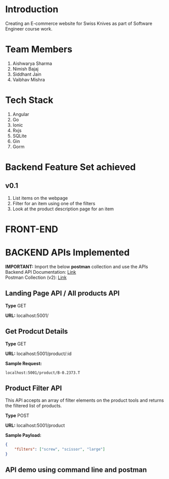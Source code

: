 # Introduction
Creating an E-commerce website for Swiss Knives as part of Software Engineer course work.

# Team Members
1. Aishwarya Sharma
2. Nimish Bajaj
3. Siddhant Jain
4. Vaibhav Mishra

# Tech Stack
1. Angular
2. Go
3. Ionic
4. Rxjs
5. SQLite
6. Gin
7. Gorm

# Backend Feature Set achieved
## v0.1 
1. List items on the webpage
2. Filter for an item using one of the filters
3. Look at the product description page for an item


# FRONT-END  





# BACKEND APIs Implemented

**IMPORTANT:** Import the below **postman** collection and use the APIs
Backend API Documentation: [Link](https://github.com/aishwaryasharmaccoew/SeProject/blob/main/backend/api_documentation.md)  
Postman Collection (v2): [Link](https://github.com/aishwaryasharmaccoew/SeProject/blob/main/backend/src/postman_api_samples/findmyknife.postman_collection.json)

## Landing Page API / All products API
**Type** GET

**URL:** localhost:5001/

## Get Prodcut Details
**Type** GET

**URL:** localhost:5001/product/:id

**Sample Request:**
```
localhost:5001/product/B-0.2373.T
```


## Product Filter API
This API accepts an array of filter elements on the product tools and returns the filtered list of products.

**Type** POST

**URL:** localhost:5001/product 

**Sample Payload:**
```json
{
	"filters": ["screw", "scissor", "large"]
}
```


## API demo using command line and postman

